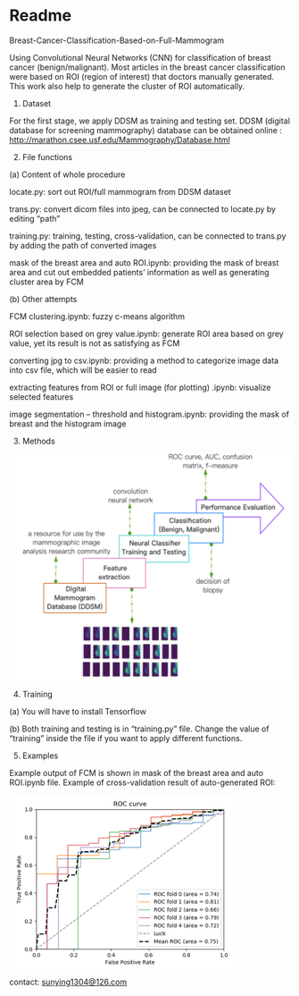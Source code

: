# Readme

Breast-Cancer-Classification-Based-on-Full-Mammogram

Using Convolutional Neural Networks (CNN) for classification of breast cancer (benign/malignant). 
Most articles in the breast cancer classification were based on ROI (region of interest) that doctors manually generated. This work also help to generate the cluster of ROI automatically.

1.	Dataset

For the first stage, we apply DDSM as training and testing set. DDSM (digital database for screening mammography) database can be obtained online : http://marathon.csee.usf.edu/Mammography/Database.html

2.	File functions

(a)	Content of whole procedure

locate.py: sort out ROI/full mammogram from DDSM dataset

trans.py: convert dicom files into jpeg, can be connected to locate.py by editing “path”

training.py: training, testing, cross-validation, can be connected to trans.py by adding the path of converted images

mask of the breast area and auto ROI.ipynb: providing the mask of breast area and cut out embedded patients’ information as well as generating cluster area by FCM

(b)	Other attempts

FCM clustering.ipynb: fuzzy c-means algorithm

ROI selection based on grey value.ipynb: generate ROI area based on grey value, yet its result is not as satisfying as FCM

converting jpg to csv.ipynb: providing a method to categorize image data into csv file, which will be easier to read

extracting features from ROI or full image (for plotting) .ipynb: visualize selected features

image segmentation – threshold and histogram.ipynb: providing the mask of breast and the histogram image

3.	Methods

![Image text](https://github.com/sunying1304/Breast-Cancer-Classification-Based-on-Full-Mammogram/blob/master/process%20chart.png)


4.	Training 

(a)	You will have to install Tensorflow

(b)	Both training and testing is in “training.py” file. Change the value of “training” inside the file if you want to apply different functions.

5.	Examples

Example output of FCM is shown in mask of the breast area and auto ROI.ipynb file.
Example of cross-validation result of auto-generated ROI:

![Image text](https://github.com/sunying1304/Breast-Cancer-Classification-Based-on-Full-Mammogram/blob/master/CV%20ROC.png)


contact: sunying1304@126.com


